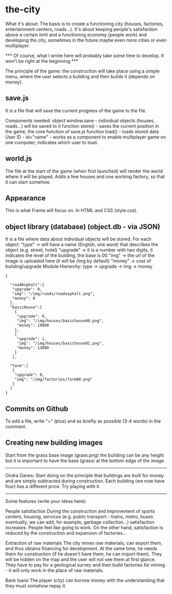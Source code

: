 the-city
========

What it's about: The basis is to create a functioning city (houses, factories, entertainment centers, roads...).
It's about keeping people's satisfaction above a certain limit and a functioning economy (people work) and developing the city,
sometimes in the future maybe even more cities or even multiplayer.

*** Of course, what I wrote here will probably take some time to develop. It won't be right at the beginning.***

The principle of the game: the construction will take place using a simple menu, where the user selects a building and then builds it (depends on money).

## save.js

It is a file that will save the current progress of the game to the file.

Components needed:
object window.save - individual objects (houses, roads...) will be saved to it
function store() - saves the current position in the game, the core function of save.js
function load() - loads stored data
User ID - id="name" - works as a component to enable multiplayer game on one computer; indicates which user to load.

## world.js

The file at the start of the game (when first launched) will render the world where it will be played. Adds a few houses and one working factory,
so that it can start somehow.

## Appearance

This is what Franta will focus on. In HTML and CSS (style.css).

## object library (database) (object.db - via JSON)

It is a file where data about individual objects will be stored.
For each object:
  "type" -> will have a name (English, one word) that describes the object (e.g. street, hotel)
  "upgrade" -> it is a number with two digits, it indicates the level of the building, the base is 00
  "img" -> the url of the image is uploaded here (it will be /img by default)
  "money" -> cost of building/upgrade
Module Hierarchy:
  type -> upgrade -> img
                  -> money

```
{

  "roadAsphalt":{
   "upgrade": 0,
   "img": "/img/roads/roadasphalt.png",
   "money": 0
  },
  "basicHouse":[
    {
     "upgrade": 0,  
     "img": "/img/houses/basichouse00.png",
     "money": 10000
    },
    {
     "upgrade": 1,  
     "img": "/img/houses/basichouse01.png",
     "money": 13000
    }
   ],
  
  "farm":[
   {
    "upgrade": 0,
    "img": "/img/factories/farm00.png"  
   }
  ]
}

```


## Commits on Github 

To add a file, write "+" (plus) and as briefly as possible (3-4 words) in the comment.

## Creating new building images

Start from the grass base image (grass.png) the building can be any height but it is important to have the base (grass) at the bottom edge of the image.

---

Ondra Danes:
Start doing on the principle that buildings are built for money and are simply subtracted during construction.
Each building (we now have four) has a different price. Try playing with it.

---

Some features (write your ideas here):

People satisfaction
During the construction and improvement of sports centers, housing, services (e.g. public transport - trains, metro, buses eventually, we can add, for example, garbage collection...)
satisfaction increases. People feel like going to work. On the other hand, satisfaction is reduced by the construction and expansion of factories...

Extraction of raw materials
The city mines raw materials, can export them, and thus obtains financing for development. At the same time, he needs them for construction (if he doesn't have them, he can import them).
They will be hidden on the map and the user will not see them at first glance. They have to pay for a geological survey and then build factories for mining - it will only work in the place of raw materials.

Bank loans
The player (city) can borrow money with the understanding that they must somehow repay it.
